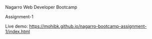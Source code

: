 Nagarro Web Developer Bootcamp

Assignment-1

Live demo: https://mohibk.github.io/nagarro-bootcamp-assignment-1/index.html
